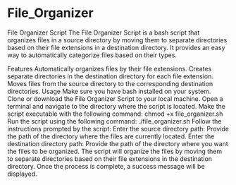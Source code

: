 # File_Organizer
File Organizer Script
The File Organizer Script is a bash script that organizes files in a source directory by moving them to separate directories based on their file extensions in a destination directory. It provides an easy way to automatically categorize files based on their types.

Features
Automatically organizes files by their file extensions.
Creates separate directories in the destination directory for each file extension.
Moves files from the source directory to the corresponding destination directories.
Usage
Make sure you have bash installed on your system.
Clone or download the File Organizer Script to your local machine.
Open a terminal and navigate to the directory where the script is located.
Make the script executable with the following command:
chmod +x file_organizer.sh
Run the script using the following command:
./file_organizer.sh
Follow the instructions prompted by the script:
Enter the source directory path: Provide the path of the directory where the files are currently located.
Enter the destination directory path: Provide the path of the directory where you want the files to be organized.
The script will organize the files by moving them to separate directories based on their file extensions in the destination directory.
Once the process is complete, a success message will be displayed.
